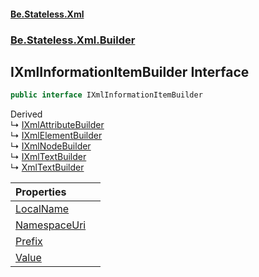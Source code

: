 #### [Be.Stateless.Xml](README.md 'README')
### [Be.Stateless.Xml.Builder](Be.Stateless.Xml.Builder.md 'Be.Stateless.Xml.Builder')

## IXmlInformationItemBuilder Interface

```csharp
public interface IXmlInformationItemBuilder
```

Derived  
&#8627; [IXmlAttributeBuilder](IXmlAttributeBuilder.md 'Be.Stateless.Xml.Builder.IXmlAttributeBuilder')  
&#8627; [IXmlElementBuilder](IXmlElementBuilder.md 'Be.Stateless.Xml.Builder.IXmlElementBuilder')  
&#8627; [IXmlNodeBuilder](IXmlNodeBuilder.md 'Be.Stateless.Xml.Builder.IXmlNodeBuilder')  
&#8627; [IXmlTextBuilder](IXmlTextBuilder.md 'Be.Stateless.Xml.Builder.IXmlTextBuilder')  
&#8627; [XmlTextBuilder](XmlTextBuilder.md 'Be.Stateless.Xml.Builder.XmlTextBuilder')

| Properties | |
| :--- | :--- |
| [LocalName](IXmlInformationItemBuilder.LocalName.md 'Be.Stateless.Xml.Builder.IXmlInformationItemBuilder.LocalName') | |
| [NamespaceUri](IXmlInformationItemBuilder.NamespaceUri.md 'Be.Stateless.Xml.Builder.IXmlInformationItemBuilder.NamespaceUri') | |
| [Prefix](IXmlInformationItemBuilder.Prefix.md 'Be.Stateless.Xml.Builder.IXmlInformationItemBuilder.Prefix') | |
| [Value](IXmlInformationItemBuilder.Value.md 'Be.Stateless.Xml.Builder.IXmlInformationItemBuilder.Value') | |
